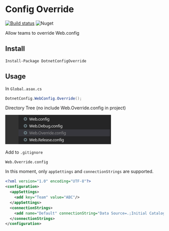 # Config Override
[![Build status](https://ci.appveyor.com/api/projects/status/3pyfy8kt2dqeihwa?svg=true)](https://ci.appveyor.com/project/giansalex/dotnetconfigoverride) ![Nuget](https://img.shields.io/nuget/v/DotnetConfigOverride?style=flat-square)    

Allow teams to override Web.config

## Install
```
Install-Package DotnetConfigOverride
```

## Usage
In `Global.asax.cs`

```csharp
DotnetConfig.WebConfig.Override();
```

Directory Tree (no include Web.Override.config in project)

![Directory Tree](https://raw.githubusercontent.com/giansalex/DotnetConfigOverride/master/assets/tree.png)

Add to `.gitignore`
```
Web.Override.config
```

In this moment, only `appSettings` and `connectionStrings` are supported.
```xml
<?xml version="1.0" encoding="UTF-8"?>
<configuration>
  <appSettings>
    <add key="Team" value="ABC"/>
  </appSettings>
  <connectionStrings>
    <add name="Default" connectionString="Data Source=.;Initial Catalog=DB_ABC;" providerName="System.Data.SqlClient" />
  </connectionStrings>
</configuration>
```
